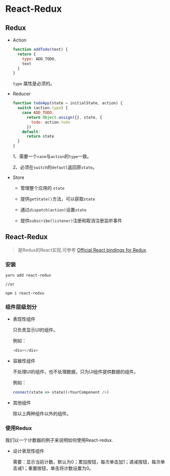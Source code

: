 # React-Redux

## Redux

  * Action
    ```js
    function addTodo(text) {
      return {
        type: ADD_TODO,
        text
      }
    }
    ```
    `type` 属性是必须的。

  * Reducer
    ```js
    function todoApp(state = initialState, action) {
      switch (action.type) {
        case ADD_TODO:
          return Object.assign({}, state, {
            todo: action.todo
          })
        default:
          return state
      }
    }
    ```
    1、需要一个`case`与`action`的`type`一致。

    2、必须在`switch`的`defautl`返回原`state`。

  * Store
    
    * 管理整个应用的 `state`

    * 提供`getState()`方法，可以获取`state`

    * 通过`dispatch(action)`设置`state`

    * 提供`subscribe(listener)`注册和取消注册监听事件

## React-Redux

  > 是Redux的React实现,可参考 [Official React bindings for Redux](https://redux.js.org/basics/usagewithreact).

### 安装

  ```
  yarn add react-redux

  //or

  npm i react-redxu
  ```

### 组件层级划分

  * 表现性组件

    只负责显示UI的组件。

    例如：
    ```js
    <div></div>
    ```

  * 容器性组件

    不处理UI的组件，也不处理数据，只为UI组件提供数据的组件。

    例如：
    ```js
    connect(state => state)(<YourComponent />)
    ```
  
  * 其他组件

    除以上两种组件以外的组件。

### 使用Redux

我们以一个计数器的例子来说明如何使用React-redux.

  * 设计表现性组件

    需要：显示当前计数，默认为0；累加按钮，每次单击加1；递减按钮，每次单击减1；重置按钮，单击将计数设置为0。

  
